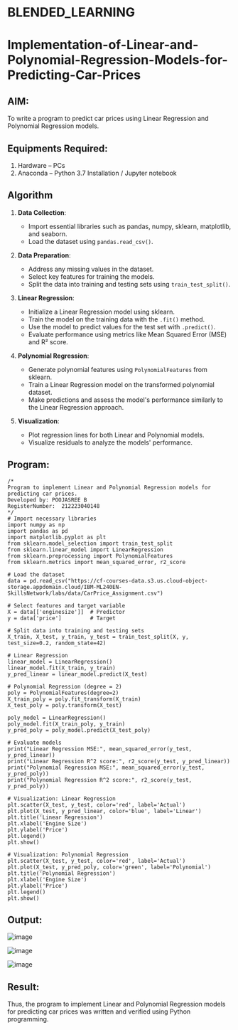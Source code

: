 # BLENDED_LEARNING
# Implementation-of-Linear-and-Polynomial-Regression-Models-for-Predicting-Car-Prices

## AIM:
To write a program to predict car prices using Linear Regression and Polynomial Regression models.

## Equipments Required:
1. Hardware – PCs
2. Anaconda – Python 3.7 Installation / Jupyter notebook

## Algorithm
1. **Data Collection**:  
   - Import essential libraries such as pandas, numpy, sklearn, matplotlib, and seaborn.  
   - Load the dataset using `pandas.read_csv()`.  

2. **Data Preparation**:  
   - Address any missing values in the dataset.  
   - Select key features for training the models.  
   - Split the data into training and testing sets using `train_test_split()`.  

3. **Linear Regression**:  
   - Initialize a Linear Regression model using sklearn.  
   - Train the model on the training data with the `.fit()` method.  
   - Use the model to predict values for the test set with `.predict()`.  
   - Evaluate performance using metrics like Mean Squared Error (MSE) and R² score.  

4. **Polynomial Regression**:  
   - Generate polynomial features using `PolynomialFeatures` from sklearn.  
   - Train a Linear Regression model on the transformed polynomial dataset.  
   - Make predictions and assess the model's performance similarly to the Linear Regression approach.  

5. **Visualization**:  
   - Plot regression lines for both Linear and Polynomial models.  
   - Visualize residuals to analyze the models' performance.  
## Program:
```
/*
Program to implement Linear and Polynomial Regression models for predicting car prices.
Developed by: POOJASREE B
RegisterNumber:  212223040148
*/
# Import necessary libraries
import numpy as np
import pandas as pd
import matplotlib.pyplot as plt
from sklearn.model_selection import train_test_split
from sklearn.linear_model import LinearRegression
from sklearn.preprocessing import PolynomialFeatures
from sklearn.metrics import mean_squared_error, r2_score

# Load the dataset
data = pd.read_csv("https://cf-courses-data.s3.us.cloud-object-storage.appdomain.cloud/IBM-ML240EN-SkillsNetwork/labs/data/CarPrice_Assignment.csv")

# Select features and target variable
X = data[['enginesize']]  # Predictor
y = data['price']         # Target

# Split data into training and testing sets
X_train, X_test, y_train, y_test = train_test_split(X, y, test_size=0.2, random_state=42)

# Linear Regression
linear_model = LinearRegression()
linear_model.fit(X_train, y_train)
y_pred_linear = linear_model.predict(X_test)

# Polynomial Regression (degree = 2)
poly = PolynomialFeatures(degree=2)
X_train_poly = poly.fit_transform(X_train)
X_test_poly = poly.transform(X_test)

poly_model = LinearRegression()
poly_model.fit(X_train_poly, y_train)
y_pred_poly = poly_model.predict(X_test_poly)

# Evaluate models
print("Linear Regression MSE:", mean_squared_error(y_test, y_pred_linear))
print("Linear Regression R^2 score:", r2_score(y_test, y_pred_linear))
print("Polynomial Regression MSE:", mean_squared_error(y_test, y_pred_poly))
print("Polynomial Regression R^2 score:", r2_score(y_test, y_pred_poly))

# Visualization: Linear Regression
plt.scatter(X_test, y_test, color='red', label='Actual')
plt.plot(X_test, y_pred_linear, color='blue', label='Linear')
plt.title('Linear Regression')
plt.xlabel('Engine Size')
plt.ylabel('Price')
plt.legend()
plt.show()

# Visualization: Polynomial Regression
plt.scatter(X_test, y_test, color='red', label='Actual')
plt.plot(X_test, y_pred_poly, color='green', label='Polynomial')
plt.title('Polynomial Regression')
plt.xlabel('Engine Size')
plt.ylabel('Price')
plt.legend()
plt.show()

```

## Output:
![image](https://github.com/user-attachments/assets/9619676a-8f31-41f6-956f-97762202bf7f)

![image](https://github.com/user-attachments/assets/38ee892d-85e9-47f3-828a-b8763b8574ef)

![image](https://github.com/user-attachments/assets/d901838b-baed-4db3-bd46-484ac7b52e69)


## Result:
Thus, the program to implement Linear and Polynomial Regression models for predicting car prices was written and verified using Python programming.
